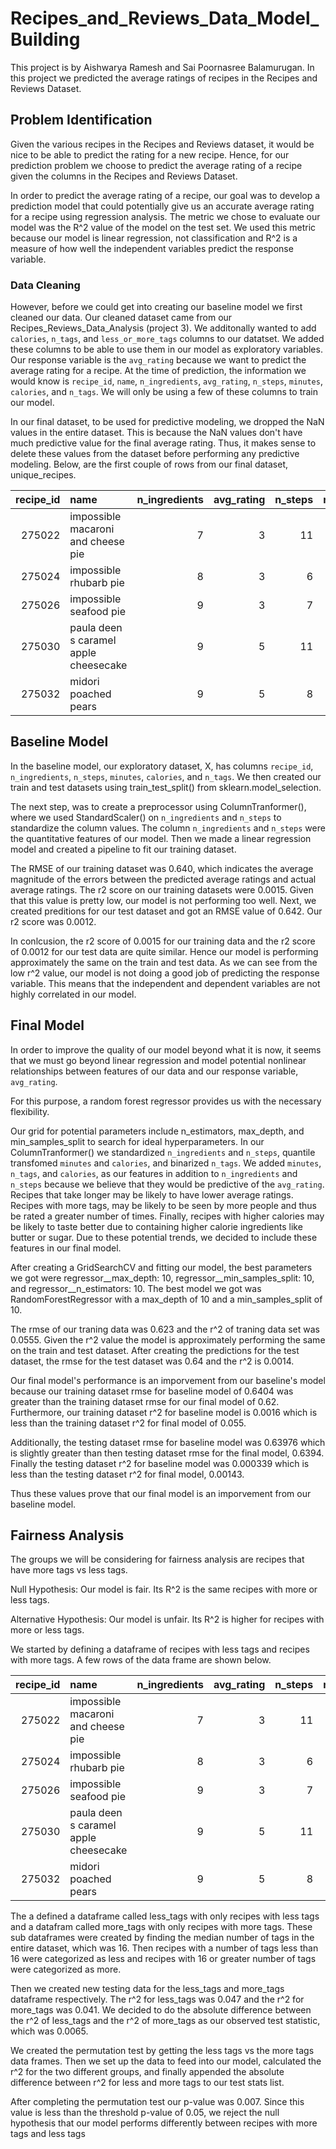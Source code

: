 # Recipes_and_Reviews_Data_Model_Building
This project is by Aishwarya Ramesh and Sai Poornasree Balamurugan. In this project we predicted the average ratings of recipes in the Recipes and Reviews Dataset. 

## Problem Identification 
Given the various recipes in the Recipes and Reviews dataset, it would be nice to be able to predict the rating for a new recipe. Hence, for our prediction problem we choose to predict the average rating of a recipe given the columns in the Recipes and Reviews Dataset. 

In order to predict the average rating of a recipe, our goal was to develop a prediction model that could potentially give us an accurate average rating for a recipe using regression analysis. The metric we chose to evaluate our model was the R^2 value of the model on the test set. We used this metric because our model is linear regression, not classification and R^2 is a measure of how well the independent variables predict the response variable.

### Data Cleaning
However, before we could get into creating our baseline model we first cleaned our data. Our cleaned dataset came from our Recipes_Reviews_Data_Analysis (project 3). We additonally wanted to add `calories`, `n_tags`, and `less_or_more_tags` columns to our datatset. We added these columns to be able to use them in our model as exploratory variables. Our response variable is the `avg_rating` because we want to predict the average rating for a recipe. At the time of prediction, the information we would know is `recipe_id`, `name`, `n_ingredients`, `avg_rating`, `n_steps`, `minutes`, `calories`, and `n_tags`. We will only be using a few of these columns to train our model. 

In our final dataset, to be used for predictive modeling, we dropped the NaN values in the entire dataset. This is because the NaN values don't have much predictive value for the final average rating. Thus, it makes sense to delete these values from the dataset before performing any predictive modeling. Below, are the first couple of rows from our final dataset, unique_recipes. 

|   recipe_id | name                                  |   n_ingredients |   avg_rating |   n_steps |   minutes |   calories |   n_tags |
|------------:|:--------------------------------------|----------------:|-------------:|----------:|----------:|-----------:|---------:|
|      275022 | impossible macaroni and cheese pie    |               7 |            3 |        11 |        50 |      386.1 |       15 |
|      275024 | impossible rhubarb pie                |               8 |            3 |         6 |        55 |      377.1 |        9 |
|      275026 | impossible seafood pie                |               9 |            3 |         7 |        45 |      326.6 |       17 |
|      275030 | paula deen s caramel apple cheesecake |               9 |            5 |        11 |        45 |      577.7 |       10 |
|      275032 | midori poached pears                  |               9 |            5 |         8 |        25 |      386.9 |       24 |


## Baseline Model 
In the baseline model, our exploratory dataset, X, has columns `recipe_id`, `n_ingredients`, `n_steps`, `minutes`, `calories`, and `n_tags`. We then created our train and test datasets using train_test_split() from sklearn.model_selection. 

The next step, was to create a preprocessor using ColumnTranformer(), where we used StandardScaler() on `n_ingredients` and `n_steps` to standardize the column values. The column `n_ingredients` and `n_steps` were the quantitative features of our model. Then we made a linear regression model and created a pipeline to fit our training dataset. 

The RMSE of our training dataset was 0.640, which indicates the average magnitude of the errors between the predicted average ratings and actual average ratings. The r2 score on our training datasets were 0.0015. Given that this value is pretty low, our model is not performing too well. Next, we created preditions for our test dataset and got an RMSE value of 0.642. Our r2 score was 0.0012. 

In conlcusion, the r2 score of 0.0015 for our training data and the r2 score of 0.0012 for our test data are quite similar. Hence our model is performing approximately the same on the train and test data. As we can see from the low r^2 value, our model is not doing a good job of predicting the response variable. This means that the independent and dependent variables are not highly correlated in our model. 

## Final Model 
In order to improve the quality of our model beyond what it is now, it seems that we must go beyond linear regression and model potential nonlinear relationships between features of our data and our response variable, `avg_rating`.

For this purpose, a random forest regressor provides us with the necessary flexibility.

Our grid for potential parameters include n_estimators, max_depth, and min_samples_split to search for ideal hyperparameters. In our ColumnTranformer() we standardized `n_ingredients` and `n_steps`, quantile transfomed `minutes` and `calories`, and binarized `n_tags`. We added `minutes`, `n_tags`, and `calories`, as our features in addition to `n_ingredients` and `n_steps` because we believe that they would be predictive of the `avg_rating`. Recipes that take longer may be likely to have lower average ratings. Recipes with more tags, may be likely to be seen by more people and thus be rated a greater number of times. Finally, recipes with higher calories may be likely to taste better due to containing higher calorie ingredients like butter or sugar. Due to these potential trends, we decided to include these features in our final model. 

After creating a GridSearchCV and fitting our model, the best parameters we got were regressor__max_depth: 10, regressor__min_samples_split: 10, and regressor__n_estimators: 10. The best model we got was RandomForestRegressor with a  max_depth of 10 and a min_samples_split of 10.  

The rmse of our traning data was 0.623 and the r^2  of traning data set was 0.0555. Given the r^2 value the model is approximately performing the same on the train and test dataset. After creating the predictions for the test dataset, the rmse for the test dataset was 0.64 and the r^2 is 0.0014. 

Our final model's performance is an imporvement from our baseline's model because our training dataset rmse for baseline model of 0.6404 was greater than the training dataset rmse for our final model of 0.62. Furthermore, our training dataset r^2 for baseline model is 0.0016 which is less than the training dataset r^2 for final model of 0.055. 

Additionally, the testing dataset rmse for baseline model was 0.63976 which is slightly greater than then testing dataset rmse for the final model, 0.6394. Finally the testing dataset r^2 for baseline model was 0.000339 which is less than the testing dataset r^2 for final model, 0.00143. 

Thus these values prove that our final model is an imporvement from our baseline model. 


## Fairness Analysis 
The groups we will be considering for fairness analysis are recipes that have more tags vs less tags.

Null Hypothesis: Our model is fair. Its R^2 is the same recipes with more or less tags.

Alternative Hypothesis: Our model is unfair. Its R^2 is higher for recipes with more or less tags.

We started by defining a dataframe of recipes with less tags and recipes with more tags. A few rows of the data frame are shown below.

|   recipe_id | name                                  |   n_ingredients |   avg_rating |   n_steps |   minutes |   calories |   n_tags | less_or_more_tags   |
|------------:|:--------------------------------------|----------------:|-------------:|----------:|----------:|-----------:|---------:|:--------------------|
|      275022 | impossible macaroni and cheese pie    |               7 |            3 |        11 |        50 |      386.1 |       15 | less                |
|      275024 | impossible rhubarb pie                |               8 |            3 |         6 |        55 |      377.1 |        9 | less                |
|      275026 | impossible seafood pie                |               9 |            3 |         7 |        45 |      326.6 |       17 | more                |
|      275030 | paula deen s caramel apple cheesecake |               9 |            5 |        11 |        45 |      577.7 |       10 | less                |
|      275032 | midori poached pears                  |               9 |            5 |         8 |        25 |      386.9 |       24 | more                |

The a defined a dataframe called less_tags with only recipes with less tags and a datafram called more_tags with only recipes with more tags. These sub dataframes were created by finding the median number of tags in the entire dataset, which was 16. Then recipes with a number of tags less than 16 were categorized as less and recipes with 16 or greater number of tags were categorized as more. 

Then we created new testing data for the less_tags and more_tags dataframe respectively. The r^2 for less_tags was 0.047 and the r^2 for more_tags was 0.041. We decided to do the absolute difference between the r^2 of less_tags and the r^2 of more_tags as our observed test statistic, which was 0.0065. 

We created the permutation test by getting the less tags vs the more tags data frames. Then we set up the data to feed into our model, calculated the r^2 for the two different groups, and finally appended the absolute difference between r^2 for less and more tags to our test stats list. 

After completing the permutation test our p-value was 0.007. Since this value is less than the threshold p-value of 0.05, we reject the null hypothesis that our model performs differently between recipes with more tags and less tags





